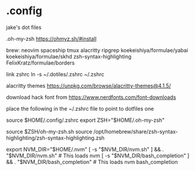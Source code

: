 # .config

jake's dot files

.oh-my-zsh
https://ohmyz.sh/#install

brew:
neovim
spaceship
tmux
alacritty
ripgrep
koekeishiya/formulae/yabai
koekeishiya/formulae/skhd
zsh-syntax-highlighting
FelixKratz/formulae/borders

link zshrc
ln -s ~/.dotiles/.zshrc ~/.zshrc

alacritty themes
https://unpkg.com/browse/alacritty-themes@4.1.5/

download hack font from
https://www.nerdfonts.com/font-downloads

place the following in the ~/.zshrc file to point to dotfiles one

source $HOME/.config/.zshrc
export ZSH="$HOME/.oh-my-zsh"

source $ZSH/oh-my-zsh.sh
source /opt/homebrew/share/zsh-syntax-highlighting/zsh-syntax-highlighting.zsh

export NVM_DIR="$HOME/.nvm"
[ -s "$NVM_DIR/nvm.sh" ] && \. "$NVM_DIR/nvm.sh"  # This loads nvm
[ -s "$NVM_DIR/bash_completion" ] && \. "$NVM_DIR/bash_completion" # This loads nvm bash_completion
